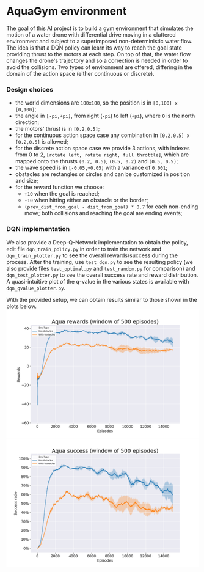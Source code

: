 # AquaGym environment

The goal of this AI project is to build a gym environment that simulates the motion of a water drone with differential drive moving in a cluttered environment
and subject to a superimposed non-deterministic water flow. The idea is that a DQN policy can learn its way to reach the goal state providing thrust to the
motors at each step. On top of that, the water flow changes the drone's trajectory and so a correction is needed in order to avoid the collisions. Two types of
environment are offered, differing in the domain of the action space (either continuous or discrete).

### Design choices

- the world dimensions are `100x100`, so the position is in `[0,100] x [0,100]`;
- the angle in `[-pi,+pi]`, from right (`-pi`) to left (`+pi`), where `0` is the north direction;
- the motors' thrust is in `[0.2,0.5]`;
- for the continuous action space case any combination in `[0.2,0.5] x [0.2,0.5]` is allowed;
- for the discrete action space case we provide 3 actions, with indexes from 0 to 2, `[rotate left, rotate right, full throttle]`, which are mapped onto the
  thrusts `(0.2, 0.5)`, `(0.5, 0.2)` and `(0.5, 0.5)`;
- the wave speed is in `[-0.05,+0.05]` with a variance of `0.001`;
- obstacles are rectangles or circles and can be customized in position and size;
- for the reward function we choose:
    - `+10` when the goal is reached;
    - `-10` when hitting either an obstacle or the border;
    - `(prev_dist_from_goal - dist_from_goal) * 0.7` for each non-ending move; both collisions and reaching the goal are ending events;

### DQN implementation

We also provide a Deep-Q-Network implementation to obtain the policy, edit file `dqn_train_policy.py` in order to train the network and `dqn_train_plotter.py`
to see the overall rewards/success during the process. After the training, use `test_dqn.py` to see the resulting policy (we also provide files
`test_optimal.py` and `test_random.py` for comparison) and `dqn_test_plotter.py` to see the overall success rate and reward distribution. A quasi-intuitive plot
of the q-value in the various states is available with `dqn_qvalue_plotter.py`.

With the provided setup, we can obtain results similar to those shown in the plots below.
![Overall training rewards](imgs/ex_training_overall_rewards.png "Overall training rewards")
![Overall training rewards](imgs/ex_training_overall_success.png "Overall training rewards")